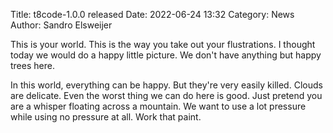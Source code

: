 Title: t8code-1.0.0 released
Date: 2022-06-24 13:32
Category: News
Author: Sandro Elsweijer


This is your world. This is the way you take out your flustrations. I thought today we would do a happy little picture. We don't have anything but happy trees here.

In this world, everything can be happy. But they're very easily killed. Clouds are delicate. Even the worst thing we can do here is good. Just pretend you are a whisper floating across a mountain. We want to use a lot pressure while using no pressure at all. Work that paint.